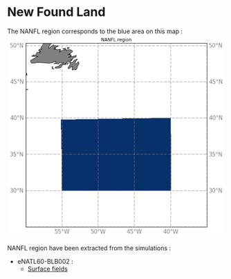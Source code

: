 # New Found Land

The NANFL region corresponds to the blue area on this map :
![NANFL map](notebooks-maps/region_NANFL.png)


NANFL region have been extracted from the simulations :

  - eNATL60-BLB002 :
    - [Surface fields](../items/NANFL60-BLB002-1h-SSH-SST-SSS-SSU-SSV.md) 
